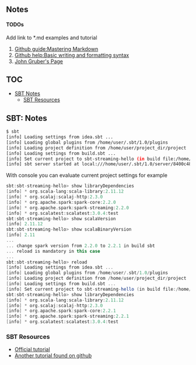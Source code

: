 Notes
-----
#### TODOs
Add link to *.md examples and tutorial

1. [Github guide:Mastering Markdown](https://guides.github.com/features/mastering-markdown/)
1. [Github help:Basic writing and formatting syntax
](https://help.github.com/articles/basic-writing-and-formatting-syntax/)
1. [John Gruber's Page](https://daringfireball.net/projects/markdown/)

## TOC
* [SBT Notes](#sbt-notes)
  * [SBT Resources](#sbt-resources)

## SBT: Notes

```bash
$ sbt 
[info] Loading settings from idea.sbt ...
[info] Loading global plugins from /home/user/.sbt/1.0/plugins
[info] Loading project definition from /home/user/project_dir/project
[info] Loading settings from build.sbt ...
[info] Set current project to sbt-streaming-hello (in build file:/home/user/project_dir/project/)
[info] sbt server started at local:///home/user/.sbt/1.0/server/8400c48360dc66ed869f/sock
```
With console you can evaluate current project settings for example
```scala
sbt:sbt-streaming-hello> show libraryDependencies
[info] * org.scala-lang:scala-library:2.11.12
[info] * org.scalaj:scalaj-http:2.3.0
[info] * org.apache.spark:spark-core:2.2.0
[info] * org.apache.spark:spark-streaming:2.2.0
[info] * org.scalatest:scalatest:3.0.4:test
sbt:sbt-streaming-hello> show scalaVersion
[info] 2.11.12
sbt:sbt-streaming-hello> show scalaBinaryVersion
[info] 2.11
...
... change spark version from 2.2.0 to 2.2.1 in build sbt 
... reload is mandatory in this case
...
sbt:sbt-streaming-hello> reload
[info] Loading settings from idea.sbt ...
[info] Loading global plugins from /home/user/.sbt/1.0/plugins
[info] Loading project definition from /home/user/project_dir/project
[info] Loading settings from build.sbt ...
[info] Set current project to sbt-streaming-hello (in build file:/home/user/project_dir/project/)
sbt:sbt-streaming-hello> show libraryDependencies
[info] * org.scala-lang:scala-library:2.11.12
[info] * org.scalaj:scalaj-http:2.3.0
[info] * org.apache.spark:spark-core:2.2.1
[info] * org.apache.spark:spark-streaming:2.2.1
[info] * org.scalatest:scalatest:3.0.4:test
```
### SBT Resources
* [Official tutorial](http://www.scala-sbt.org/1.x/docs/Getting-Started.html)
* [Another tutorial found on github](https://github.com/shekhargulati/52-technologies-in-2016/blob/master/02-sbt/README.md)
